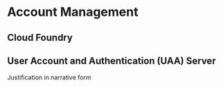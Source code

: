 # Account Management  
## Cloud Foundry  
## User Account and Authentication (UAA) Server  
Justification in narrative form  
